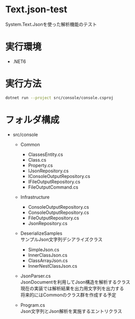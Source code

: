 # Text.json-test
System.Text.Jsonを使った解析機能のテスト

# 実行環境
* .NET6

# 実行方法
```sh
dotnet run --project src/console/console.csproj
```

# フォルダ構成
* src/console
  * Common  
    * ClassesEntity.cs
    * Class.cs
    * Property.cs
    * IJsonRepository.cs
    * IConsoleOutputRepository.cs
    * IFileOutputRepository.cs
    * FileOutputCommand.cs
  * Infrastructure
    * ConsoleOutputRepository.cs
    * ConsoleOutputRepository.cs
    * FileOutputRepository.cs
    * JsonRepository.cs
  * DeserializeSamples  
    サンプルJson文字列デシアライズクラス
    * SimpleJson.cs
    * InnerClassJson.cs
    * ClassArrayJson.cs
    * InnerNestClassJson.cs

  * JsonParser.cs  
    JsonDocumentを利用してJson構造を解析するクラス  
    現在の実装では解析結果を出力用文字列を出力する  
    将来的にはCommonのクラス群を作成する予定

  * Program.cs  
    Json文字列とJson解析を実施するエントリクラス
